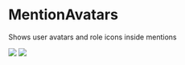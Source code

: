 # MentionAvatars

Shows user avatars and role icons inside mentions

![](https://github.com/user-attachments/assets/fc76ea47-5e19-4063-a592-c57785a75cc7)
![](https://github.com/user-attachments/assets/76c4c3d9-7cde-42db-ba84-903cbb40c163)

